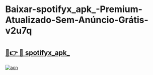 # Baixar-spotifyx_apk_-Premium-Atualizado-Sem-Anúncio-Grátis-v2u7q

# <h2><a href="https://fh154r.esa.edu.pl?src=spotifyx_apk_&ref=v2u7q">🔗👉 🔴 spotifyx_apk_</a></h2>

[![acn](https://github.com/user-attachments/assets/0f9c940e-d8b0-45ae-aac7-cd30a18b3e1c)](https://fh154r.esa.edu.pl?src=spotifyx_apk_&ref=v2u7q)

